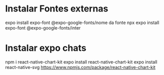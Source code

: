 
# Instalar Fontes externas
expo install expo-font @expo-google-fonts/nome da fonte
npx expo install expo-font @expo-google-fonts/inter

# Instalar expo chats
npm i react-native-chart-kit
expo install react-native-chart-kit
expo install react-native-svg 
https://www.npmjs.com/package/react-native-chart-kit